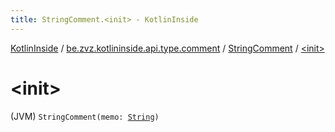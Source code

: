 ```yaml
---
title: StringComment.<init> - KotlinInside
---
```


[KotlinInside](../../index.html) / [be.zvz.kotlininside.api.type.comment](../index.html) / [StringComment](index.html) / [&lt;init&gt;](./-init-.html)

# &lt;init&gt;

(JVM) `StringComment(memo: `[`String`](https://kotlinlang.org/api/latest/jvm/stdlib/kotlin/-string/index.html)`)`